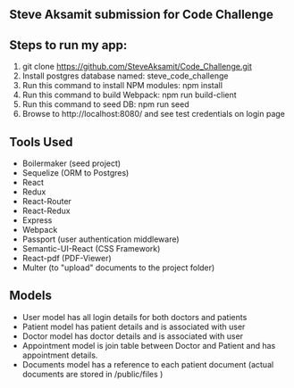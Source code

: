 ## Steve Aksamit submission for Code Challenge

## Steps to run my app:
1. git clone https://github.com/SteveAksamit/Code_Challenge.git
2. Install postgres database named:  steve_code_challenge
3. Run this command to install NPM modules:  npm install
4. Run this command to build Webpack:  npm run build-client
5. Run this command to seed DB: npm run seed
6. Browse to http://localhost:8080/ and see test credentials on login page

## Tools Used
* Boilermaker (seed project)
* Sequelize (ORM to Postgres)
* React
* Redux
* React-Router
* React-Redux
* Express
* Webpack
* Passport (user authentication middleware)
* Semantic-UI-React (CSS Framework)
* React-pdf (PDF-Viewer)
* Multer (to "upload" documents to the project folder)

## Models
* User model has all login details for both doctors and patients
* Patient model has patient details and is associated with user
* Doctor model has doctor details and is associated with user
* Appointment model is join table between Doctor and Patient and has appointment details.
* Documents model has a reference to each patient document (actual documents are stored in /public/files )

